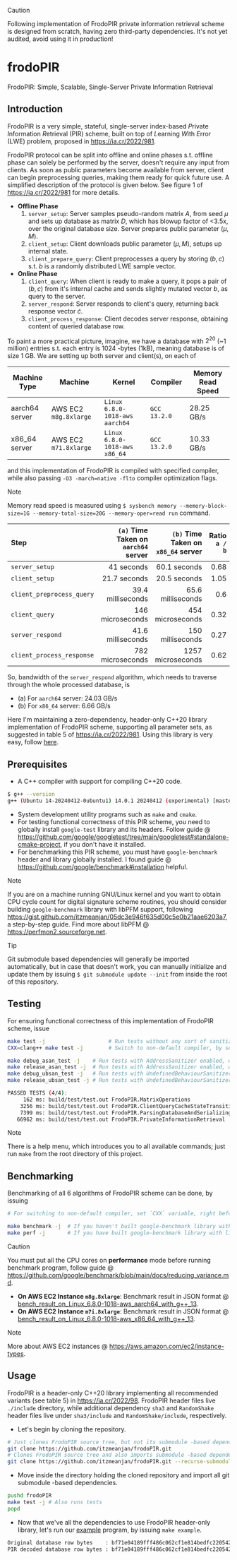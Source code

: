 > [!CAUTION]
> Following implementation of FrodoPIR private information retrieval scheme is designed from scratch, having zero third-party dependencies. It's not yet audited, avoid using it in production!

# frodoPIR
FrodoPIR: Simple, Scalable, Single-Server Private Information Retrieval

## Introduction
FrodoPIR is a very simple, stateful, single-server index-based *P*rivate *I*nformation *R*etrieval (PIR) scheme, built on top of *L*earning *W*ith *E*rror (LWE) problem, proposed in https://ia.cr/2022/981.

FrodoPIR protocol can be split into offline and online phases s.t. offline phase can solely be performed by the server, doesn't require any input from clients. As soon as public parameters become available from server, client can begin preprocessing queries, making them ready for quick future use. A simplified description of the protocol is given below. See figure 1 of https://ia.cr/2022/981 for more details.

- **Offline Phase**
  1) `server_setup`: Server samples pseudo-random matrix $A$, from seed $\mu$ and sets up database as matrix $D$, which has blowup factor of <3.5x, over the original database size. Server prepares public parameter $(\mu, M)$.
  2) `client_setup`: Client downloads public parameter $(\mu, M)$, setups up internal state.
  3) `client_prepare_query`: Client preprocesses a query by storing $(b, c)$ s.t. $b$ is a randomly distributed LWE sample vector.
- **Online Phase**
  1) `client_query`: When client is ready to make a query, it pops a pair of $(b, c)$ from it's internal cache and sends slightly mutated vector $b$, as query to the server.
  2) `server_respond`: Server responds to client's query, returning back response vector $\tilde{c}$.
  3) `client_process_response`: Client decodes server response, obtaining content of queried database row.

To paint a more practical picture, imagine, we have a database with $2^{20}$ (~1 million) entries s.t. each entry is 1024 -bytes (1kB), meaning database is of size 1 GB. We are setting up both server and client(s), on each of

Machine Type | Machine | Kernel | Compiler | Memory Read Speed
--- | --- | --- | --- | ---
aarch64 server | AWS EC2 `m8g.8xlarge` | `Linux 6.8.0-1018-aws aarch64` | `GCC 13.2.0` | 28.25 GB/s
x86_64 server | AWS EC2 `m7i.8xlarge` | `Linux 6.8.0-1018-aws x86_64` | `GCC 13.2.0` | 10.33 GB/s

and this implementation of FrodoPIR is compiled with specified compiler, while also passing `-O3 -march=native -flto` compiler optimization flags.

> [!NOTE]
> Memory read speed is measured using `$ sysbench memory --memory-block-size=1G --memory-total-size=20G --memory-oper=read run` command.

Step | `(a)` Time Taken on `aarch64` server | `(b)` Time Taken on `x86_64` server | Ratio `a / b`
:-- | --: | --: | --:
`server_setup` | 41 seconds | 60.1 seconds | 0.68
`client_setup` | 21.7 seconds | 20.5 seconds | 1.05
`client_preprocess_query` | 39.4 milliseconds | 65.6 milliseconds | 0.6
`client_query` | 146 microseconds | 454 microseconds | 0.32
`server_respond` | 41.6 milliseconds | 150 milliseconds | 0.27
`client_process_response` | 782 microseconds | 1257 microseconds | 0.62

So, bandwidth of the `server_respond` algorithm, which needs to traverse through the whole processed database, is
- (a) For `aarch64` server: 24.03 GB/s
- (b) For `x86_64` server: 6.66 GB/s

Here I'm maintaining a zero-dependency, header-only C++20 library implementation of FrodoPIR scheme, supporting all parameter sets, as suggested in table 5 of https://ia.cr/2022/981. Using this library is very easy, follow [here](#usage).

## Prerequisites
- A C++ compiler with support for compiling C++20 code.

```bash
$ g++ --version
g++ (Ubuntu 14-20240412-0ubuntu1) 14.0.1 20240412 (experimental) [master r14-9935-g67e1433a94f]
```

- System development utility programs such as `make` and `cmake`.
- For testing functional correctness of this PIR scheme, you need to globally install `google-test` library and its headers. Follow guide @ https://github.com/google/googletest/tree/main/googletest#standalone-cmake-project, if you don't have it installed.
- For benchmarking this PIR scheme, you must have `google-benchmark` header and library globally installed. I found guide @ https://github.com/google/benchmark#installation helpful.

> [!NOTE]
> If you are on a machine running GNU/Linux kernel and you want to obtain CPU cycle count for digital signature scheme routines, you should consider building `google-benchmark` library with libPFM support, following https://gist.github.com/itzmeanjan/05dc3e946f635d00c5e0b21aae6203a7, a step-by-step guide. Find more about libPFM @ https://perfmon2.sourceforge.net.

> [!TIP]
> Git submodule based dependencies will generally be imported automatically, but in case that doesn't work, you can manually initialize and update them by issuing `$ git submodule update --init` from inside the root of this repository.

## Testing
For ensuring functional correctness of this implementation of FrodoPIR scheme, issue

```bash
make test -j                    # Run tests without any sort of sanitizers, with default C++ compiler.
CXX=clang++ make test -j        # Switch to non-default compiler, by setting variable `CXX`.

make debug_asan_test -j    # Run tests with AddressSanitizer enabled, with `-O1`.
make release_asan_test -j  # Run tests with AddressSanitizer enabled, with `-O3 -march=native`.
make debug_ubsan_test -j   # Run tests with UndefinedBehaviourSanitizer enabled, with `-O1`.
make release_ubsan_test -j # Run tests with UndefinedBehaviourSanitizer enabled, with `-O3 -march=native`.
```

```bash
PASSED TESTS (4/4):
     162 ms: build/test/test.out FrodoPIR.MatrixOperations
    3256 ms: build/test/test.out FrodoPIR.ClientQueryCacheStateTransition
    7399 ms: build/test/test.out FrodoPIR.ParsingDatabaseAndSerializingDatabaseMatrix
   66962 ms: build/test/test.out FrodoPIR.PrivateInformationRetrieval
```

> [!NOTE]
> There is a help menu, which introduces you to all available commands; just run `make` from the root directory of this project.

## Benchmarking
Benchmarking of all 6 algorithms of FrodoPIR scheme can be done, by issuing

```bash
# For switching to non-default compiler, set `CXX` variable, right before invoking following command.

make benchmark -j  # If you haven't built google-benchmark library with libPFM support.
make perf -j       # If you have built google-benchmark library with libPFM support.
```

> [!CAUTION]
> You must put all the CPU cores on **performance** mode before running benchmark program, follow guide @ https://github.com/google/benchmark/blob/main/docs/reducing_variance.md.

- **On AWS EC2 Instance `m8g.8xlarge`**: Benchmark result in JSON format @ [bench_result_on_Linux_6.8.0-1018-aws_aarch64_with_g++_13](./bench_result_on_Linux_6.8.0-1018-aws_aarch64_with_g++_13.json).
- **On AWS EC2 Instance `m7i.8xlarge`**: Benchmark result in JSON format @ [bench_result_on_Linux_6.8.0-1018-aws_x86_64_with_g++_13](./bench_result_on_Linux_6.8.0-1018-aws_x86_64_with_g++_13.json).

> [!NOTE]
> More about AWS EC2 instances @ https://aws.amazon.com/ec2/instance-types.

## Usage
FrodoPIR is a header-only C++20 library implementing all recommended variants (see table 5) in https://ia.cr/2022/98. FrodoPIR header files live `./include` directory, while additional dependency `sha3` and `RandomShake` header files live under `sha3/include` and `RandomShake/include`, respectively.

- Let's begin by cloning the repository.

```bash
# Just clones FrodoPIR source tree, but not its submodule -based dependencies.
git clone https://github.com/itzmeanjan/frodoPIR.git
# Clones FrodoPIR source tree and also imports submodule -based dependencies.
git clone https://github.com/itzmeanjan/frodoPIR.git --recurse-submodules
```

- Move inside the directory holding the cloned repository and import all git submodule -based dependencies.

```bash
pushd frodoPIR
make test -j # Also runs tests
popd
```

- Now that we've all the dependencies to use FrodoPIR header-only library, let's run our [example](./examples/frodoPIR.cpp) program, by issuing `make example`.

```bash
Original database row bytes    : bf71e04189fff486c062cf1e814bedfc2205422807da319d4ac6f5a956d63e48
PIR decoded database row bytes : bf71e04189fff486c062cf1e814bedfc2205422807da319d4ac6f5a956d63e48
```
